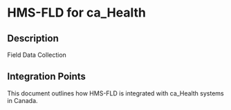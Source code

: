 # HMS-FLD for ca_Health

## Description

Field Data Collection

## Integration Points

This document outlines how HMS-FLD is integrated with ca_Health systems in Canada.
